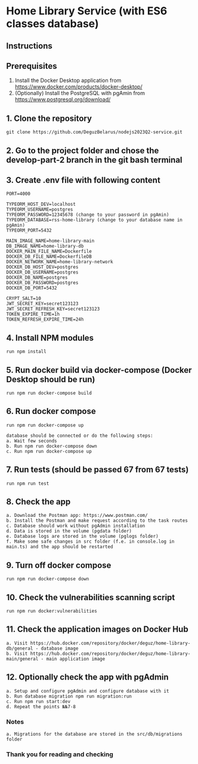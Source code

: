 # Home Library Service (with ES6 classes database)

## Instructions

## Prerequisites

1. Install the Docker Desktop application from <https://www.docker.com/products/docker-desktop/>
2. (Optionally) Install the PostgreSQL with pgAmin from <https://www.postgresql.org/download/>

## 1. Clone the repository

```plaintext
git clone https://github.com/DeguzBelarus/nodejs2023Q2-service.git
```

## 2. Go to the project folder and chose the develop-part-2 branch in the git bash terminal

## 3. Create .env file with following content

```plaintext
PORT=4000

TYPEORM_HOST_DEV=localhost
TYPEORM_USERNAME=postgres
TYPEORM_PASSWORD=12345678 (change to your password in pgAmin)
TYPEORM_DATABASE=rss-home-library (change to your database name in pgAmin)
TYPEORM_PORT=5432

MAIN_IMAGE_NAME=home-library-main
DB_IMAGE_NAME=home-library-db
DOCKER_MAIN_FILE_NAME=Dockerfile
DOCKER_DB_FILE_NAME=DockerfileDB
DOCKER_NETWORK_NAME=home-library-network
DOCKER_DB_HOST_DEV=postgres
DOCKER_DB_USERNAME=postgres
DOCKER_DB_NAME=postgres
DOCKER_DB_PASSWORD=postgres
DOCKER_DB_PORT=5432

CRYPT_SALT=10
JWT_SECRET_KEY=secret123123
JWT_SECRET_REFRESH_KEY=secret123123
TOKEN_EXPIRE_TIME=1h
TOKEN_REFRESH_EXPIRE_TIME=24h

```

## 4. Install NPM modules

```plaintext
run npm install
```

## 5. Run docker build via docker-compose (Docker Desktop should be run)

```plaintext
run npm run docker-compose build
```

## 6. Run docker compose

```plaintext
run npm run docker-compose up

database should be connected or do the following steps:
a. Wait few seconds
b. Run npm run docker-compose down
c. Run npm run docker-compose up
```

## 7. Run tests (should be passed 67 from 67 tests)

```plaintext
run npm run test
```

## 8. Check the app

```plaintext
a. Download the Postman app: https://www.postman.com/
b. Install the Postman and make request according to the task routes
c. Database should work without pgAdmin installation
d. Data is stored in the volume (pgdata folder)
e. Database logs are stored in the volume (pglogs folder)
f. Make some safe changes in src folder (f.e. in console.log in main.ts) and the app should be restarted
```

## 9. Turn off docker compose

```plaintext
run npm run docker-compose down
```

## 10. Check the vulnerabilities scanning script

```plaintext
run npm run docker:vulnerabilities
```

## 11. Check the application images on Docker Hub

```plaintext
a. Visit https://hub.docker.com/repository/docker/deguz/home-library-db/general - database image
b. Visit https://hub.docker.com/repository/docker/deguz/home-library-main/general - main application image
```

## 12. Optionally check the app with pgAdmin

```plaintext
a. Setup and configure pgAdmin and configure database with it
b. Run database migration npm run migration:run
c. Run npm run start:dev
d. Repeat the points №№7-8
```

### Notes

```plaintext
a. Migrations for the database are stored in the src/db/migrations folder 
```

### Thank you for reading and checking
